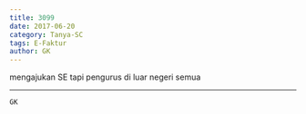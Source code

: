 ```yaml
---
title: 3099
date: 2017-06-20
category: Tanya-SC
tags: E-Faktur
author: GK
---
```


mengajukan SE tapi pengurus di luar negeri semua

---



`GK`
